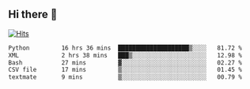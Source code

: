 ## Hi there 👋

<!--
**alihaqberdi/alihaqberdi** is a ✨ _special_ ✨ repository because its `README.md` (this file) appears on your GitHub profile.

Here are some ideas to get you started:

- 🔭 I’m currently working on ...
- 🌱 I’m currently learning ...
- 👯 I’m looking to collaborate on ...
- 🤔 I’m looking for help with ...
- 💬 Ask me about ...
- 📫 How to reach me: ...
- 😄 Pronouns: ...
- ⚡ Fun fact: ...
-->

[![Hits](https://hits.sh/github.com/alihaqberdi.svg)](https://hits.sh/github.com/alihaqberdi/)

<!--START_SECTION:waka-->

```txt
Python         16 hrs 36 mins  ████████████████████▒░░░░   81.72 %
XML            2 hrs 38 mins   ███▒░░░░░░░░░░░░░░░░░░░░░   12.98 %
Bash           27 mins         ▓░░░░░░░░░░░░░░░░░░░░░░░░   02.27 %
CSV file       17 mins         ▒░░░░░░░░░░░░░░░░░░░░░░░░   01.45 %
textmate       9 mins          ▒░░░░░░░░░░░░░░░░░░░░░░░░   00.79 %
```

<!--END_SECTION:waka-->
